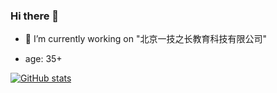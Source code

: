 ### Hi there 👋
- 🔭 I’m currently working on "北京一技之长教育科技有限公司"

- age: 35+ 

[![GitHub stats](https://github-readme-stats.vercel.app/api?username=suizuizi)](https://github.com/anuraghazra/github-readme-stats)
<!--
**suizuizi/suizuizi** is a ✨ _special_ ✨ repository because its `README.md` (this file) appears on your GitHub profile.

Here are some ideas to get you started:

- 🌱 I’m currently learning ...
- 👯 I’m looking to collaborate on ...
- 🤔 I’m looking for help with ...
- 💬 Ask me about ...
- 📫 How to reach me: ...
- 😄 Pronouns: ...
- ⚡ Fun fact: ...
-->
